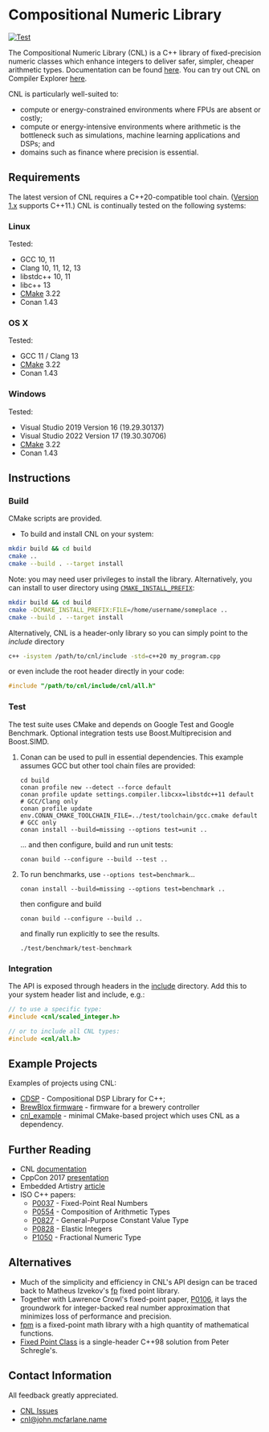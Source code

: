 # Compositional Numeric Library

[![Test](https://github.com/johnmcfarlane/cnl/workflows/Test/badge.svg)](https://github.com/johnmcfarlane/cnl/actions?query=workflow:push+workflow:pr+branch:main)

The Compositional Numeric Library (CNL) is a C++ library of fixed-precision
numeric classes which enhance integers to deliver safer, simpler, cheaper
arithmetic types. Documentation can be found [here](http://johnmcfarlane.github.io/cnl/).
You can try out CNL on Compiler Explorer [here](https://godbolt.org/z/vzdvYzeqW).

CNL is particularly well-suited to:

* compute or energy-constrained environments where FPUs are absent or costly;
* compute or energy-intensive environments where arithmetic is the bottleneck
  such as simulations, machine learning applications and DSPs; and
* domains such as finance where precision is essential.

## Requirements

The latest version of CNL requires a C++20-compatible tool chain.
([Version 1.x](https://github.com/johnmcfarlane/cnl/tree/v1.x) supports C++11.)
CNL is continually tested on the following systems:

### Linux

Tested:

* GCC 10, 11
* Clang 10, 11, 12, 13
* libstdc++ 10, 11
* libc++ 13
* [CMake](https://cmake.org/download/) 3.22
* Conan 1.43

### OS X

Tested:

* GCC 11 / Clang 13
* [CMake](https://cmake.org/download/) 3.22
* Conan 1.43

### Windows

Tested:

* Visual Studio 2019 Version 16 (19.29.30137)
* Visual Studio 2022 Version 17 (19.30.30706)
* [CMake](https://cmake.org/download/) 3.22
* Conan 1.43

## Instructions

### Build

CMake scripts are provided.

* To build and install CNL on your system:

```sh
mkdir build && cd build
cmake ..
cmake --build . --target install
```

Note: you may need user privileges to install the library.
Alternatively, you can install to user directory using [`CMAKE_INSTALL_PREFIX`](https://cmake.org/cmake/help/latest/variable/CMAKE_INSTALL_PREFIX.html#cmake-install-prefix):

```sh
mkdir build && cd build
cmake -DCMAKE_INSTALL_PREFIX:FILE=/home/username/someplace ..
cmake --build . --target install
```

Alternatively, CNL is a header-only library so you can simply point to the
_include_ directory

```sh
c++ -isystem /path/to/cnl/include -std=c++20 my_program.cpp
```

or even include the root header directly in your code:

```c++
#include "/path/to/cnl/include/cnl/all.h"
```

### Test

The test suite uses CMake and depends on Google Test and Google Benchmark.
Optional integration tests use Boost.Multiprecision and Boost.SIMD.

1. Conan can be used to pull in essential dependencies.
   This example assumes GCC but other tool chain files are provided:

   ```shell
   cd build
   conan profile new --detect --force default
   conan profile update settings.compiler.libcxx=libstdc++11 default  # GCC/Clang only
   conan profile update env.CONAN_CMAKE_TOOLCHAIN_FILE=../test/toolchain/gcc.cmake default # GCC only
   conan install --build=missing --options test=unit ..
   ```

   ... and then configure, build and run unit tests:

   ```shell
   conan build --configure --build --test ..
   ```

1. To run benchmarks, use `--options test=benchmark`...

   ```shell
   conan install --build=missing --options test=benchmark ..
   ```

   then configure and build

   ```shell
   conan build --configure --build ..
   ```

   and finally run explicitly to see the results.

   ```shell
   ./test/benchmark/test-benchmark
   ```

### Integration

The API is exposed through headers in the [include](./include/) directory.
Add this to your system header list and include, e.g.:

```c++
// to use a specific type:
#include <cnl/scaled_integer.h>

// or to include all CNL types:
#include <cnl/all.h>
```

## Example Projects

Examples of projects using CNL:

* [CDSP](https://github.com/hbe72/cdsp) - Compositional DSP Library for
  C++;
* [BrewBlox firmware](https://github.com/BrewBlox/brewblox-firmware) - firmware
  for a brewery controller
* [cnl_example](https://github.com/johnmcfarlane/cnl_example) - minimal
  CMake-based project which uses CNL as a dependency.

## Further Reading

* CNL [documentation](http://johnmcfarlane.github.io/cnl/)
* CppCon 2017 [presentation](https://youtu.be/GEfmV3Xcuok)
* Embedded Artistry [article](https://embeddedartistry.com/blog/2017/8/25/c11-fixed-point-arithemetic-library)
* ISO C++ papers:
  * [P0037](http://wg21.link/p0037) - Fixed-Point Real Numbers
  * [P0554](http://wg21.link/p0554) - Composition of Arithmetic Types
  * [P0827](http://wg21.link/p0827) - General-Purpose Constant Value Type
  * [P0828](http://wg21.link/p0828) - Elastic Integers
  * [P1050](http://wg21.link/p1050) - Fractional Numeric Type

## Alternatives

* Much of the simplicity and efficiency in CNL's API design can be traced back
  to Matheus Izvekov's [fp](https://github.com/mizvekov/fp) fixed point library.
* Together with Lawrence Crowl's fixed-point paper, [P0106](https://wg21.link/p0106r0),
  it lays the groundwork for integer-backed real number approximation that minimizes
  loss of performance and precision.
* [fpm](https://github.com/MikeLankamp/fpm) is a fixed-point math library with a
  high quantity of mathematical functions.
* [Fixed Point Class](https://www.codeproject.com/Articles/37636/Fixed-Point-Class)
  is a single-header C++98 solution from Peter Schregle's.

## Contact Information

All feedback greatly appreciated.

* [CNL Issues](https://github.com/johnmcfarlane/cnl/issues)
* [cnl@john.mcfarlane.name](mailto:cnl@john.mcfarlane.name)
